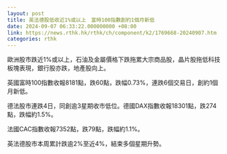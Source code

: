 ```yaml
---
layout: post
title: 英法德股低收近1%或以上　富時100指數創約1個月新低
date: 2024-09-07 06:33:22.000000000 +08:00
link: https://news.rthk.hk/rthk/ch/component/k2/1769668-20240907.htm
categories: rthk
---
```


歐洲股市跌近1%或以上，石油及金屬價格下跌拖累大宗商品股，晶片股拖低科技板塊表現，銀行股亦跌，地產股向上。

英國富時100指數收報8181點，跌60點，跌幅0.73%，連跌6個交易日，創約1個月新低。

德法股市連跌4日，同創逾3星期收市低位。德國DAX指數收報18301點，跌274點，跌幅約1.5%。

法國CAC指數收報7352點，跌79點，跌幅約1.1%。

英法德股市本周累計跌逾2%至近4%，結束多個星期升勢。
